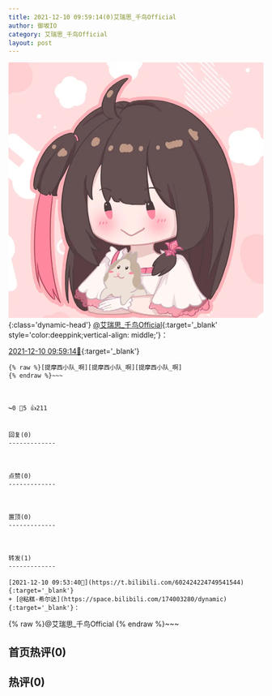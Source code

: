 ```yaml
---
title: 2021-12-10 09:59:14(0)艾瑞思_千鸟Official
author: 御坂IO
category: 艾瑞思_千鸟Official
layout: post
---
```


![img](/images/7e08840c56f251de28bdf766b647bd5fe9a5d50a.jpg){:class='dynamic-head'}
[@艾瑞思_千鸟Official](https://space.bilibili.com/1090010845/dynamic){:target='_blank' style='color:deeppink;vertical-align: middle;'}：

[2021-12-10 09:59:14🔗](https://t.bilibili.com/602425659266527229){:target='_blank'}

~~~
{% raw %}[提摩西小队_啊][提摩西小队_啊][提摩西小队_啊]
{% endraw %}~~~



↪️0 💬5 👍211


回复(0)
-------------



点赞(0)
-------------



置顶(0)
-------------



转发(1)
-------------

[2021-12-10 09:53:40🔗](https://t.bilibili.com/602424224749541544){:target='_blank'}
+ [@粘糕-希尔达](https://space.bilibili.com/174003280/dynamic){:target='_blank'}：
~~~
{% raw %}@艾瑞思_千鸟Official
{% endraw %}~~~






首页热评(0)
-------------



热评(0)
-------------



